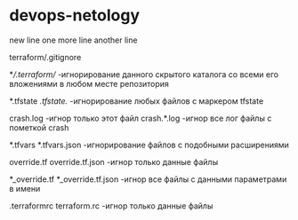 # devops-netology
new line
one more line
another line

terraform/.gitignore

**/.terraform/* -игнорирование данного скрытого каталога со всеми его вложениями в любом месте репозитория

*.tfstate 
*.tfstate.*  -игнорирование любых файлов с маркером tfstate

crash.log -игнор только этот файл
crash.*.log -игнор все лог файлы с пометкой crash

*.tfvars
*.tfvars.json -игнорирование файлов с подобными расширениями

override.tf
override.tf.json -игнор только данные файлы

*_override.tf
*_override.tf.json -игнор все файлы с данными параметрами в имени

.terraformrc
terraform.rc -игнор только данные файлы
